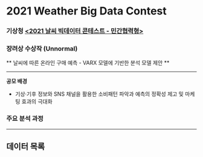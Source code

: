 # 2021 Weather Big Data Contest

### 기상청 **[<2021 날씨 빅데이터 콘테스트 - 민간협력형>](https://bd.kma.go.kr/contest/info_05.do)**
### 장려상 수상작 (Unnormal)  
** 날씨에 따른 온라인 구매 예측 - VARX 모델에 기반한 분석 모델 제안 **

---

**공모 배경**
* 기상·기후 정보와 SNS 채널을 활용한 소비패턴 파악과 예측의 정확성 제고 및 마케팅 효과의 극대화

### 주요 분석 과정








---

## 데이터 목록
